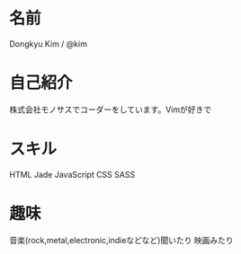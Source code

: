 # 名前
Dongkyu Kim / @kim

# 自己紹介
株式会社モノサスでコーダーをしています。Vimが好きで

# スキル
HTML
Jade
JavaScript
CSS
SASS

# 趣味
音楽(rock,metal,electronic,indieなどなど)聞いたり
映画みたり
